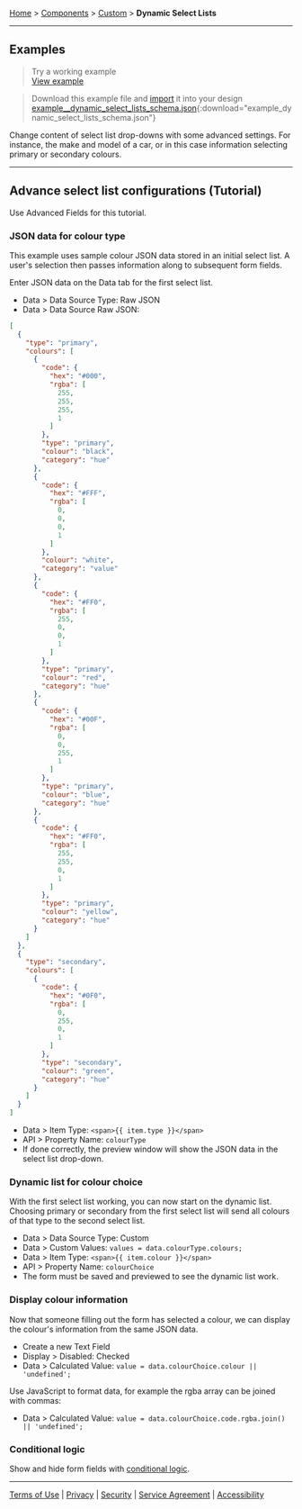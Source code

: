 [Home](index) > [Components](Components) > [Custom](Custom) > **Dynamic Select Lists**
***

## Examples
> Try a working example<br>
> [View example](https://submit.digital.gov.bc.ca/app/form/submit?f=4ee726e0-f7a7-49a1-8454-7325d2593a7d)

> Download this example file and [import](Importing-and-exporting-form-designs) it into your design<br>
> [example__dynamic_select_lists_schema.json](../examples/example_dynamic_select_lists_schema.json){:download="example_dynamic_select_lists_schema.json"}

Change content of select list drop-downs with some advanced settings. For instance, the make and model of a car, or in this case information selecting primary or secondary colours.
***

## Advance select list configurations (Tutorial)
<!-- **[Back to top](#top)** -->

Use Advanced Fields for this tutorial.

### JSON data for colour type
This example uses sample colour JSON data stored in an initial select list. A user's selection then passes information along to subsequent form fields. 

Enter JSON data on the Data tab for the first select list. 
* Data > Data Source Type: Raw JSON
* Data > Data Source Raw JSON:
```json
[
  {
    "type": "primary",
    "colours": [
      {
        "code": {
          "hex": "#000",
          "rgba": [
            255,
            255,
            255,
            1
          ]
        },
        "type": "primary",
        "colour": "black",
        "category": "hue"
      },
      {
        "code": {
          "hex": "#FFF",
          "rgba": [
            0,
            0,
            0,
            1
          ]
        },
        "colour": "white",
        "category": "value"
      },
      {
        "code": {
          "hex": "#FF0",
          "rgba": [
            255,
            0,
            0,
            1
          ]
        },
        "type": "primary",
        "colour": "red",
        "category": "hue"
      },
      {
        "code": {
          "hex": "#00F",
          "rgba": [
            0,
            0,
            255,
            1
          ]
        },
        "type": "primary",
        "colour": "blue",
        "category": "hue"
      },
      {
        "code": {
          "hex": "#FF0",
          "rgba": [
            255,
            255,
            0,
            1
          ]
        },
        "type": "primary",
        "colour": "yellow",
        "category": "hue"
      }
    ]
  },
  {
    "type": "secondary",
    "colours": [
      {
        "code": {
          "hex": "#0F0",
          "rgba": [
            0,
            255,
            0,
            1
          ]
        },
        "type": "secondary",
        "colour": "green",
        "category": "hue"
      }
    ]
  }
]
```
* Data > Item Type: `<span>{{ item.type }}</span>`
* API > Property Name: `colourType`
* If done correctly, the preview window will show the JSON data in the select list drop-down.

### Dynamic list for colour choice
With the first select list working, you can now start on the dynamic list. Choosing primary or secondary from the first select list will send all colours of that type to the second select list.

* Data > Data Source Type: Custom 
* Data > Custom Values: `values = data.colourType.colours;`
* Data > Item Type: `<span>{{ item.colour }}</span>`
* API > Property Name: `colourChoice`
* The form must be saved and previewed to see the dynamic list work.

### Display colour information
Now that someone filling out the form has selected a colour, we can display the colour's information from the same JSON data.

* Create a new Text Field
* Display > Disabled: Checked
* Data > Calculated Value: `value = data.colourChoice.colour || 'undefined';`

Use JavaScript to format data, for example the rgba array can be joined with commas:
* Data > Calculated Value: `value = data.colourChoice.code.rgba.join() || 'undefined';`

### Conditional logic
Show and hide form fields with [conditional logic](Conditional-forms-fields).

<!-- **[Back to top](#top)** -->
***
[Terms of Use](Terms-of-Use) | [Privacy](Privacy) | [Security](Security) | [Service Agreement](Service-Agreement) | [Accessibility](Accessibility)